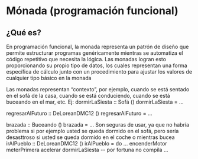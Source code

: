 # Mónada (programación funcional)

## ¿Qué es?

En programación funcional, la monada representa un patrón de diseño que permite estructurar programas genéricamente mientras se automatiza el código repetitivo que necesita la lógica.
Las monadas logran esto proporcionando su propio tipo de datos, los cuales representan una forma específica de cálculo junto con un procedimiento para ajustar los valores de cualquier tipo básico en la monada

Las monadas representan “contexto”, por ejemplo, cuando se está sentado en el sofá de la casa, cuando se está conduciendo, cuando se está buceando en el mar, etc.
Ej: 
dormirLaSiesta :: Sofá ()
dormirLaSiesta = ...

regresarAlFuturo :: DeLoreanDMC12 ()
regresarAlFuturo = ...

brazada :: Buceando ()
brazada = ...
Son seguras de usar, ya que no habría problema si por ejemplo usted se queda dormido en el sofá, pero sería desasttroso si usted se queda dormido en el coche o mientras bucea
irAlPueblo :: DeLoreanDMC12 ()
irAlPueblo = do
                ...
                encenderMotor
                meterPrimera
                acelerar
                dormirLaSiesta        -- por fortuna no compila
                ...


